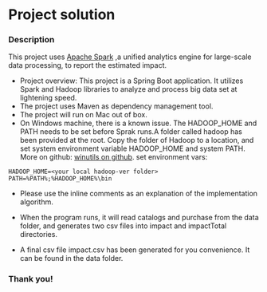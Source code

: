 #  Project solution

### Description
This project uses [Apache Spark](https://spark.apache.org/) ,a unified analytics engine for large-scale data processing, to report the estimated impact. 

* Project overview: This project is a Spring Boot application. It utilizes Spark and Hadoop libraries to analyze and process big data set at lightening speed.
* The project uses Maven as dependency management tool.
* The project will run on Mac out of box.
* On Windows machine, there is a known issue. The HADOOP_HOME and PATH needs to be set before Sprak runs.A folder called hadoop has been provided at the root.
  Copy the folder of Hadoop to a location, and set system environment variable HADOOP_HOME and 
  system PATH. More on github: [winutils on github](https://github.com/steveloughran/winutils).
  set environment vars:
```
HADOOP_HOME=<your local hadoop-ver folder>
PATH=%PATH%;%HADOOP_HOME%\bin
```
* Please use the inline comments as an explanation of the implementation algorithm.
  
* When the program runs, it will read catalogs and purchase from the data folder, and generates two csv files into impact and impactTotal directories.

* A final csv file impact.csv has been generated for you convenience. It can be found in the data folder.

### Thank you!

